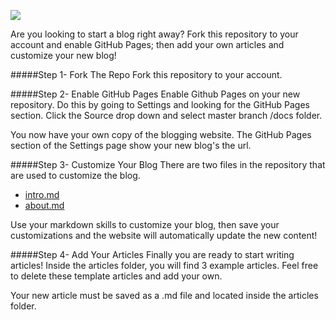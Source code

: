 <!--
*****************
Header Image
*****************
-->
![](https://s3-us-west-1.amazonaws.com/bangequal-media/ForknblogBanner.jpg )

<!--
*****************
Contact Info
*****************
-->

Are you looking to start a blog right away? Fork this repository to your account and enable GitHub Pages; then add your own articles and customize your new blog!

#####Step 1- Fork The Repo
Fork this repository to your account.

#####Step 2- Enable GitHub Pages
Enable Github Pages on your new repository. Do this by going to Settings and looking for the GitHub Pages section. Click the Source drop down and select master branch /docs folder.

You now have your own copy of the blogging website. The GitHub Pages section of the Settings page show your new blog's the url.

#####Step 3- Customize Your Blog
There are two files in the repository that are used to customize the blog.
- [intro.md](intro.md)
- [about.md](about.md) 

Use your markdown skills to customize your blog, then save your customizations and the website will automatically update the new content!

#####Step 4- Add Your Articles
Finally you are ready to start writing articles! Inside the articles folder, you will find 3 example articles. Feel free to delete these template articles and add your own. 

Your new article must be saved as a .md file and located inside the articles folder.